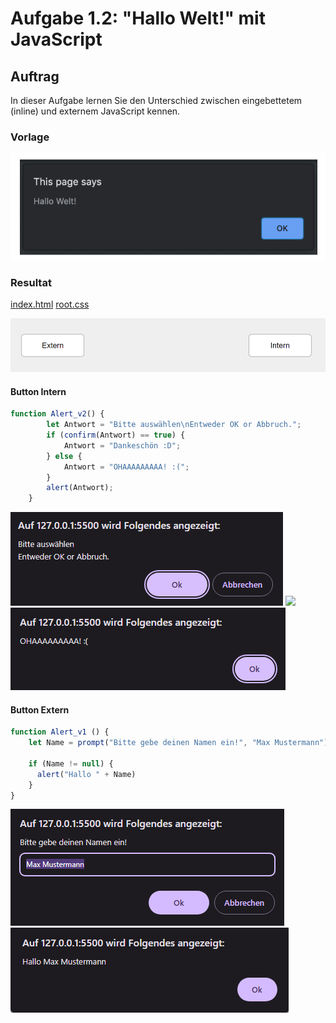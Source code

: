 # Aufgabe 1.2: "Hallo Welt!" mit JavaScript

## Auftrag
In dieser Aufgabe lernen Sie den Unterschied zwischen eingebettetem (inline) und externem JavaScript kennen.

### Vorlage
![Vorlage Beispiel](/Modul%20Tag%201/Block_01/Auftrag%201.2/Content/Vorlage.png)

### Resultat
[index.html](/Modul%20Tag%201/Block_01/Auftrag%201.2/Content/index.html)
[root.css](/Modul%20Tag%201/Block_01/Auftrag%201.2/Content/alert.js)

![](/Modul%20Tag%201/Block_01/Auftrag%201.2/Content/MeinResultat.png)

#### Button Intern
```javascript
function Alert_v2() {
        let Antwort = "Bitte auswählen\nEntweder OK or Abbruch.";
        if (confirm(Antwort) == true) {
            Antwort = "Dankeschön :D";
        } else {
            Antwort = "OHAAAAAAAAA! :(";
        }
        alert(Antwort);
    }
```

![](/Modul%20Tag%201/Block_01/Auftrag%201.2/Content/Confirm.png)
![](/Modul%20Tag%201/Block_01/Auftrag%201.2/Content/ConfirmDankeschön.png)
![](/Modul%20Tag%201/Block_01/Auftrag%201.2/Content/ConfirmNO.png)

#### Button Extern
```javascript
function Alert_v1 () {
    let Name = prompt("Bitte gebe deinen Namen ein!", "Max Mustermann");

    if (Name != null) {
      alert("Hallo " + Name)
    }
}
```

![](/Modul%20Tag%201/Block_01/Auftrag%201.2/Content/Prompt.png)
![](/Modul%20Tag%201/Block_01/Auftrag%201.2/Content/Alert1.png)